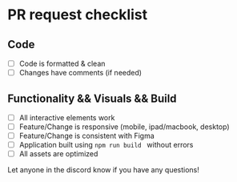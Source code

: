 # PR request checklist


## Code
 - [ ] Code is formatted & clean
 - [ ] Changes have comments (if needed)

## Functionality && Visuals && Build
- [ ] All interactive elements work
- [ ] Feature/Change is responsive (mobile, ipad/macbook, desktop)
- [ ] Feature/Change is consistent with Figma
- [ ] Application built using ```npm run build ``` without errors
- [ ] All assets are optimized

Let anyone in the discord know if you have any questions! 
